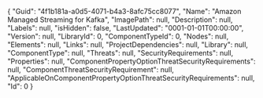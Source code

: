 {
  "Guid": "4f1b181a-a0d5-4071-b4a3-8afc75cc8077",
  "Name": "Amazon Managed Streaming for Kafka",
  "ImagePath": null,
  "Description": null,
  "Labels": null,
  "isHidden": false,
  "LastUpdated": "0001-01-01T00:00:00",
  "Version": null,
  "LibraryId": 0,
  "ComponentTypeId": 0,
  "Nodes": null,
  "Elements": null,
  "Links": null,
  "ProjectDependencies": null,
  "Library": null,
  "ComponentType": null,
  "Threats": null,
  "SecurityRequirements": null,
  "Properties": null,
  "ComponentPropertyOptionThreatSecurityRequirements": null,
  "ComponentThreatSecurityRequirement": null,
  "ApplicableOnComponentPropertyOptionThreatSecurityRequirements": null,
  "Id": 0
}